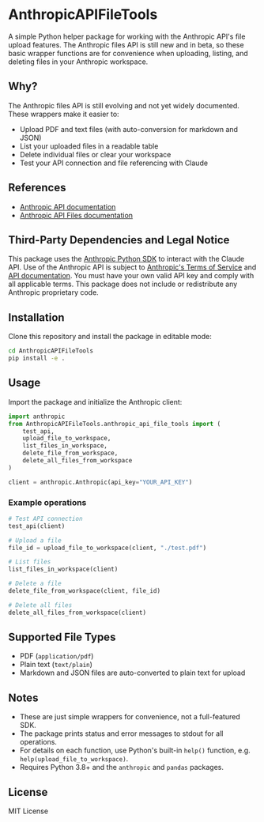 # AnthropicAPIFileTools

A simple Python helper package for working with the Anthropic API's file upload features. The Anthropic files API is still new and in beta, so these basic wrapper functions are for convenience when uploading, listing, and deleting files in your Anthropic workspace.

## Why?
The Anthropic files API is still evolving and not yet widely documented. These wrappers make it easier to:
- Upload PDF and text files (with auto-conversion for markdown and JSON)
- List your uploaded files in a readable table
- Delete individual files or clear your workspace
- Test your API connection and file referencing with Claude

## References
- [Anthropic API documentation](https://docs.anthropic.com/en/api/overview)
- [Anthropic API Files documentation](https://docs.anthropic.com/en/docs/build-with-claude/files)

## Third-Party Dependencies and Legal Notice
This package uses the [Anthropic Python SDK](https://github.com/anthropics/anthropic-sdk-python) to interact with the Claude API. Use of the Anthropic API is subject to [Anthropic's Terms of Service](https://www.anthropic.com/legal/terms-of-service) and [API documentation](https://docs.anthropic.com/en/api/overview). You must have your own valid API key and comply with all applicable terms. This package does not include or redistribute any Anthropic proprietary code.

## Installation
Clone this repository and install the package in editable mode:

```bash
cd AnthropicAPIFileTools
pip install -e .
```

## Usage
Import the package and initialize the Anthropic client:

```python
import anthropic
from AnthropicAPIFileTools.anthropic_api_file_tools import (
    test_api,
    upload_file_to_workspace,
    list_files_in_workspace,
    delete_file_from_workspace,
    delete_all_files_from_workspace
)

client = anthropic.Anthropic(api_key="YOUR_API_KEY")
```

### Example operations
```python
# Test API connection
test_api(client)

# Upload a file
file_id = upload_file_to_workspace(client, "./test.pdf")

# List files
list_files_in_workspace(client)

# Delete a file
delete_file_from_workspace(client, file_id)

# Delete all files
delete_all_files_from_workspace(client)
```

## Supported File Types
- PDF (`application/pdf`)
- Plain text (`text/plain`)
- Markdown and JSON files are auto-converted to plain text for upload

## Notes
- These are just simple wrappers for convenience, not a full-featured SDK.
- The package prints status and error messages to stdout for all operations.
- For details on each function, use Python's built-in `help()` function, e.g. `help(upload_file_to_workspace)`.
- Requires Python 3.8+ and the `anthropic` and `pandas` packages.

## License
MIT License

